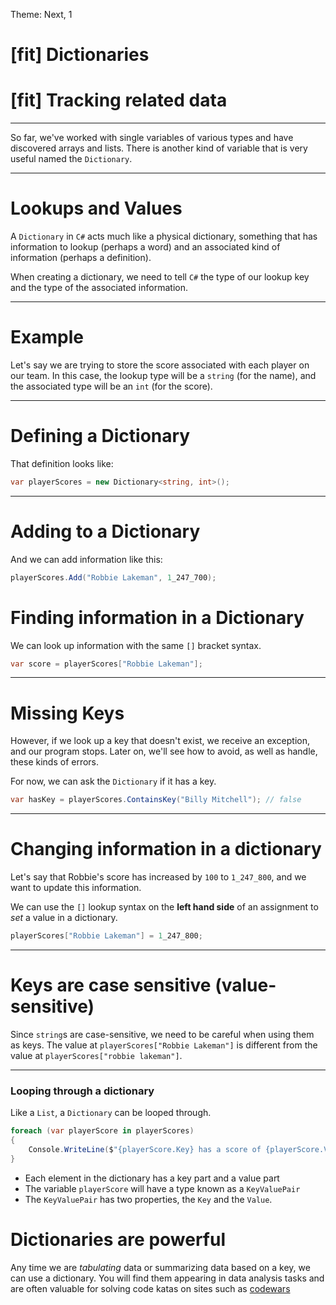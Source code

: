 Theme: Next, 1

# [fit] Dictionaries

# [fit] Tracking related data

---

So far, we've worked with single variables of various types and have discovered arrays and lists. There is another kind of variable that is very useful named the `Dictionary`.

---

# Lookups and Values

A `Dictionary` in `C#` acts much like a physical dictionary, something that has information to lookup (perhaps a word) and an associated kind of information (perhaps a definition).

When creating a dictionary, we need to tell `C#` the type of our lookup key and the type of the associated information.

---

# Example

Let's say we are trying to store the score associated with each player on our team. In this case, the lookup type will be a `string` (for the name), and the associated type will be an `int` (for the score).

---

# Defining a Dictionary

That definition looks like:

```csharp
var playerScores = new Dictionary<string, int>();
```

---

# Adding to a Dictionary

And we can add information like this:

```csharp
playerScores.Add("Robbie Lakeman", 1_247_700);
```

# Finding information in a Dictionary

We can look up information with the same `[]` bracket syntax.

```csharp
var score = playerScores["Robbie Lakeman"];
```

---

# Missing Keys

However, if we look up a key that doesn't exist, we receive an exception, and our
program stops. Later on, we'll see how to avoid, as well as handle, these kinds
of errors.

For now, we can ask the `Dictionary` if it has a key.

```csharp
var hasKey = playerScores.ContainsKey("Billy Mitchell"); // false
```

---

# Changing information in a dictionary

Let's say that Robbie's score has increased by `100` to `1_247_800`, and we want to update this information.

We can use the `[]` lookup syntax on the **left hand side** of an assignment to _set_ a value in a dictionary.

```csharp
playerScores["Robbie Lakeman"] = 1_247_800;
```

---

# Keys are case sensitive (value-sensitive)

Since `string`s are case-sensitive, we need to be careful when using them as keys.
The value at `playerScores["Robbie Lakeman"]` is different from the value at
`playerScores["robbie lakeman"]`.

---

### Looping through a dictionary

Like a `List`, a `Dictionary` can be looped through.

```csharp
foreach (var playerScore in playerScores)
{
	Console.WriteLine($"{playerScore.Key} has a score of {playerScore.Value}")
}
```

- Each element in the dictionary has a key part and a value part
- The variable `playerScore` will have a type known as a `KeyValuePair`
- The `KeyValuePair` has two properties, the `Key` and the `Value`.

# Dictionaries are powerful

Any time we are _tabulating_ data or summarizing data based on a key, we can use a dictionary. You will find them appearing in data analysis tasks and are often valuable for solving code katas on sites such as [codewars](https://codewars.com)
